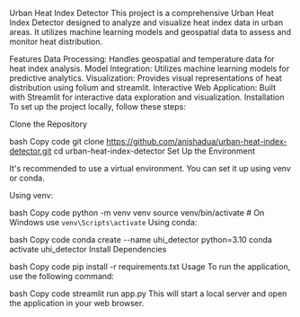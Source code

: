 Urban Heat Index Detector
This project is a comprehensive Urban Heat Index Detector designed to analyze and visualize heat index data in urban areas. It utilizes machine learning models and geospatial data to assess and monitor heat distribution.

Features
Data Processing: Handles geospatial and temperature data for heat index analysis.
Model Integration: Utilizes machine learning models for predictive analytics.
Visualization: Provides visual representations of heat distribution using folium and streamlit.
Interactive Web Application: Built with Streamlit for interactive data exploration and visualization.
Installation
To set up the project locally, follow these steps:

Clone the Repository

bash
Copy code
git clone https://github.com/anishadua/urban-heat-index-detector.git
cd urban-heat-index-detector
Set Up the Environment

It's recommended to use a virtual environment. You can set it up using venv or conda.

Using venv:

bash
Copy code
python -m venv venv
source venv/bin/activate  # On Windows use `venv\Scripts\activate`
Using conda:

bash
Copy code
conda create --name uhi_detector python=3.10
conda activate uhi_detector
Install Dependencies

bash
Copy code
pip install -r requirements.txt
Usage
To run the application, use the following command:

bash
Copy code
streamlit run app.py
This will start a local server and open the application in your web browser.
